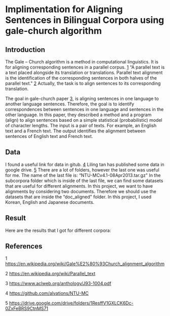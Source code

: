 Implimentation for Aligning Sentences in Bilingual Corpora using gale-church algorithm
===========================================

## Introduction
The Gale – Church algorithm is a method in computational linguistics. It is for aligning corresponding sentences in a parallel corpus. [1](#ref) “A parallel text is a text placed alongside its translation or translations. Parallel text alignment is the identification of the corresponding sentences in both halves of the parallel text." [2](ref) Actually, the task is to align sentences to its corresponding translation.

The goal in gale-church paper [3](ref), is aligning sentences in one language to another language sentences. Therefore, the goal is to identify correspondences between sentences in one language and sentences in the other language. In this paper, they described a method and a program (align) to align sentences
based on a simple statistical (probabilistic) model of character lengths. The input is a pair of texts. For example, an English text and a French text. The output identifies the alignment between sentences of English text and French text.

## Data
I found a useful link for data in gitub. [4](ref) Liling tan has published some data in google drive. [5](ref) There are a lot of folders, however the last one
was useful for me. The name of the last file is: “NTU-MCv4.1-08Apr2013.tar.gz" In the subcorpora folder which is inside of the last file, we can find some datasets that are useful for different alignments. In this project, we want to have alignments by considering two documents. Therefore we should use the datasets that are inside the “doc_aligned" folder. In this project, I used Korean, English and Japanese documents.

## Result
Here are the results that I got for different corpora:


## <a name = "ref"/> References

1 https://en.wikipedia.org/wiki/Gale%E2%80%93Church_alignment_algorithm

2 https://en.wikipedia.org/wiki/Parallel_text

3 https://www.aclweb.org/anthology/J93-1004.pdf

4 https://github.com/alvations/NTU-MC

5 https://drive.google.com/drive/folders/1ResffV1GXLCK6Dc-0ZxFeBRS9CtnMS71


